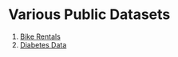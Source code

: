 # Various Public Datasets
1. [Bike Rentals](https://aka.ms/bike-rentals "Microsoft Azure Bike Rentals dataset for Linear Regression")
2. [Diabetes Data](https://aka.ms/diabetes-data "Microsoft Azure Diabetes dataset Classification")
